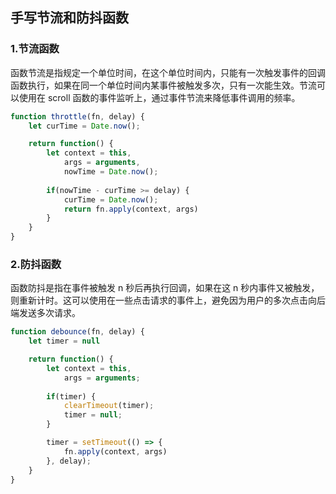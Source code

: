 ## 手写节流和防抖函数

### 1.节流函数  
函数节流是指规定一个单位时间，在这个单位时间内，只能有一次触发事件的回调函数执行，如果在同一个单位时间内某事件被触发多次，只有一次能生效。节流可以使用在 scroll 函数的事件监听上，通过事件节流来降低事件调用的频率。
```js
function throttle(fn, delay) {
    let curTime = Date.now();

    return function() {
        let context = this,
            args = arguments,
            nowTime = Date.now();
        
        if(nowTime - curTime >= delay) {
            curTime = Date.now();
            return fn.apply(context, args)
        }
    }
} 
```

### 2.防抖函数

函数防抖是指在事件被触发 n 秒后再执行回调，如果在这 n 秒内事件又被触发，则重新计时。这可以使用在一些点击请求的事件上，避免因为用户的多次点击向后端发送多次请求。  

```js
function debounce(fn, delay) {
    let timer = null

    return function() {
        let context = this,
            args = arguments;
        
        if(timer) {
            clearTimeout(timer);
            timer = null;
        }

        timer = setTimeout(() => {
            fn.apply(context, args)
        }, delay);
    }
}
```